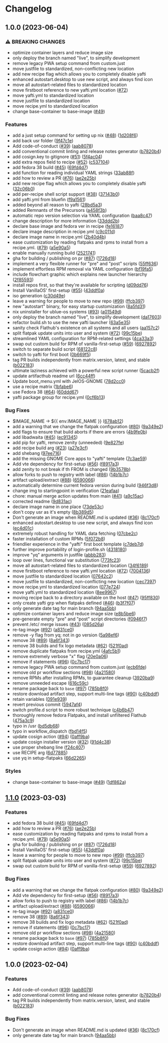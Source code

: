 # Changelog

## 1.0.0 (2023-06-04)


### ⚠ BREAKING CHANGES

* optimize container layers and reduce image size
* only deploy the branch named "live", to simplify development
* remove legacy PWA setup command from custom.just
* move justfile to standardized, non-conflicting new location
* add new recipe flag which allows you to completely disable yafti
* enhanced autostart.desktop to use new script, and always find icon
* move all autostart-related files to standardized location
* move firstboot reference to new yafti.yml location ([#72](https://github.com/odintdh/testjel/issues/72))
* move yafti.yml to standardized location
* move justfile to standardized location
* move recipe.yml to standardized location
* change base-container to base-image ([#49](https://github.com/odintdh/testjel/issues/49))

### Features

* add a just setup command for setting up nix ([#48](https://github.com/odintdh/testjel/issues/48)) ([1d208f6](https://github.com/odintdh/testjel/commit/1d208f6eaec5000daab9e4bce69e5547a916df89))
* add back usr folder ([9f47c1e](https://github.com/odintdh/testjel/commit/9f47c1eddfc00779de2fc4c07bb6816bda9adf76))
* Add code-of-conduct ([#39](https://github.com/odintdh/testjel/issues/39)) ([aab8078](https://github.com/odintdh/testjel/commit/aab8078cfdc7d2354e057a0ca4771d3a53d2df4c))
* add conventional commit linting and release notes generator ([b7820b4](https://github.com/odintdh/testjel/commit/b7820b4ba312ca939d0dc977ed9f6a08d135324b))
* add cosign.key to gitignore ([#51](https://github.com/odintdh/testjel/issues/51)) ([5f4ac04](https://github.com/odintdh/testjel/commit/5f4ac049a7f60bb55e40da809e29ac1dd9f65fc9))
* add extra repos field to recipe ([#52](https://github.com/odintdh/testjel/issues/52)) ([c537104](https://github.com/odintdh/testjel/commit/c537104ba2695a3c843ba7e67e7a118665f50c9a))
* add fedora 38 build ([#45](https://github.com/odintdh/testjel/issues/45)) ([69fd4d7](https://github.com/odintdh/testjel/commit/69fd4d7a57c5ce39331e47e8dedeb2a2f643190f))
* add function for reading individual YAML strings ([33ab88f](https://github.com/odintdh/testjel/commit/33ab88f7940b6e360d3e8d7f4a1b0b393547dd92))
* add how to review a PR ([#76](https://github.com/odintdh/testjel/issues/76)) ([ae2e25b](https://github.com/odintdh/testjel/commit/ae2e25b92f5ebebed2fcaad53ecfab651a639d12))
* add new recipe flag which allows you to completely disable yafti ([32c06b0](https://github.com/odintdh/testjel/commit/32c06b0867b0e4f66c3d1dfa303530682c16a52f))
* add per-recipe shell script support ([#38](https://github.com/odintdh/testjel/issues/38)) ([37143b0](https://github.com/odintdh/testjel/commit/37143b0e23582f8754808b77aee4b594bb877ba1))
* add yafti.yml from bluefin ([f9a1561](https://github.com/odintdh/testjel/commit/f9a1561f2c8a718890f4d932db8ce625342610e2))
* added beyond all reason to yafti ([28bd5a3](https://github.com/odintdh/testjel/commit/28bd5a344aa731cb230202d27541950d8b390147))
* added Remnants of the Precursors ([a458f3b](https://github.com/odintdh/testjel/commit/a458f3b8900a062037bd6cb9687a9ca5d0c3a3c9))
* automatic repo version selection via YAML configuration ([baa8c47](https://github.com/odintdh/testjel/commit/baa8c47ffa97ae25077d205432bec0c549b27319))
* change description for more information ([33ddd2b](https://github.com/odintdh/testjel/commit/33ddd2bbac6eebbf4716af0465808f2e2fe56ebc))
* declare base image and fedora ver in recipe ([fe16187](https://github.com/odintdh/testjel/commit/fe16187a92400865b4f96e82ce4d6781478bdfe6))
* declare image description in recipe.yml ([c9c011d](https://github.com/odintdh/testjel/commit/c9c011d842a9ef9ec5d3976a0fd167b22ca0f0ed))
* declare image name in recipe.yml ([2b40d4b](https://github.com/odintdh/testjel/commit/2b40d4b4367c669f1e557194db7bc14ac40f8b53))
* ease customization by reading flatpaks and rpms to install from a recipe.yml. ([#79](https://github.com/odintdh/testjel/issues/79)) ([a5e90a5](https://github.com/odintdh/testjel/commit/a5e90a588f58a938405bf513d1032955be34028e))
* enable manually running build ([2521741](https://github.com/odintdh/testjel/commit/2521741049e25b13c3865225be26c3d63aa84a21))
* gha for building / publishing on pr ([#87](https://github.com/odintdh/testjel/issues/87)) ([1726d18](https://github.com/odintdh/testjel/commit/1726d182ee95ce5eb13f47212799a68b63c5aefc))
* implement a very flexible runner for "pre" and "post" scripts ([55ff636](https://github.com/odintdh/testjel/commit/55ff6363be7a783a5949ede05575d2936a4c6e29))
* implement effortless RPM removal via YAML configuration ([bf19fa5](https://github.com/odintdh/testjel/commit/bf19fa5eca5b6440f4cfe83aa33c2c2e5797d33e))
* include flowchart graphic which explains new launcher hierarchy ([2f85593](https://github.com/odintdh/testjel/commit/2f85593176abfe9eafdd59780d7909e386af4c15))
* install repos first, so that they're available for scripting ([d09dd76](https://github.com/odintdh/testjel/commit/d09dd7624355076616735f82e066f364c0d02470))
* Install VanillaOS' first-setup ([#55](https://github.com/odintdh/testjel/issues/55)) ([43ddf0a](https://github.com/odintdh/testjel/commit/43ddf0a123911f9dedc3a76dcfc314a7cb37e871))
* iso generation ([c30d49e](https://github.com/odintdh/testjel/commit/c30d49e62b6ebcca27d1c76c2132e7b63a716665))
* leave a warning for people to move to new repo ([#99](https://github.com/odintdh/testjel/issues/99)) ([ffcb397](https://github.com/odintdh/testjel/commit/ffcb3973bd540d679ab033ed94de6336b903e7dd))
* new "autostart" binary, for easy startup customization ([8a5fd31](https://github.com/odintdh/testjel/commit/8a5fd31f8877ff425dd360ab2cd8a63e67ddd95a))
* nix uninstaller for ublue-os systems ([#93](https://github.com/odintdh/testjel/issues/93)) ([a01549d](https://github.com/odintdh/testjel/commit/a01549d081f199c25d923751db4e88718c371612))
* only deploy the branch named "live", to simplify development ([da17603](https://github.com/odintdh/testjel/commit/da17603567bd7206a844d932c1cac34329d05817))
* refactor build.sh to use the new yafti launcher ([63a5e35](https://github.com/odintdh/testjel/commit/63a5e3583b1f3fdd4224e5f7cf9844c7a2b3f0da))
* sanity check Flathub's existence on all systems and all users ([aa157c2](https://github.com/odintdh/testjel/commit/aa157c2514f8725e7535501fc4a02f95544a5850))
* split flatpak update units into user and system ([#72](https://github.com/odintdh/testjel/issues/72)) ([99c15be](https://github.com/odintdh/testjel/commit/99c15be6f012cb590891c5ef16b2613dc538d144))
* streamlined YAML configuration for RPM-related settings ([4ca33a3](https://github.com/odintdh/testjel/commit/4ca33a3fe37afeb14a5e764813f623be7c2af042))
* swap out custom build for RPM of vanilla-first-setup ([#59](https://github.com/odintdh/testjel/issues/59)) ([6927892](https://github.com/odintdh/testjel/commit/6927892581dadf8f31419a0d9b070bb7268513ba))
* switch to separate build script ([68122c8](https://github.com/odintdh/testjel/commit/68122c87cacbadc47bd85403c2d1c5b5b49eab3f))
* switch to yafti for first boot ([0b669f5](https://github.com/odintdh/testjel/commit/0b669f5bb502c5e334474c54c95fbb7fed184b36))
* tag PR builds independently from matrix.version, latest, and stable ([b022183](https://github.com/odintdh/testjel/commit/b02218386235e6d40a11a48b5b1171e9acf8d1eb))
* ultimate laziness achieved with a powerful new script runner ([5cacb2f](https://github.com/odintdh/testjel/commit/5cacb2fcd86aa499aba4188ef6357e7e008373bc))
* update artifacthub readme url ([6cc44ff](https://github.com/odintdh/testjel/commit/6cc44ff4a9462727260733d9c973aae5a3f90c46))
* Update boot_menu.yml with JelOS-GNOME ([78d2cc0](https://github.com/odintdh/testjel/commit/78d2cc0f8c1fdb8f5984c62717bd5af1ce535fa2))
* use a recipe matrix ([1bfabe6](https://github.com/odintdh/testjel/commit/1bfabe674e92dd5bf7fc12956941857de4eacd0a))
* use Fedora 38 ([#64](https://github.com/odintdh/testjel/issues/64)) ([60ddd67](https://github.com/odintdh/testjel/commit/60ddd67713b1fd843377276dbefb1afd54e23cc0))
* yafti package group for recipe.yml ([0cf6b13](https://github.com/odintdh/testjel/commit/0cf6b13b6c44135848ae9a400b2fa3aa5aed657d))


### Bug Fixes

* $IMAGE_NAME -&gt; ${{ env.IMAGE_NAME }} ([678ab12](https://github.com/odintdh/testjel/commit/678ab12c5ac41751775ca6898d09e2d09ea2d8b3))
* add a warning that we change the flatpak configuration ([#80](https://github.com/odintdh/testjel/issues/80)) ([9a349e2](https://github.com/odintdh/testjel/commit/9a349e2625791b90c11f640938060344ec3e4bd5))
* add flags to ensure that build aborts if there are errors ([4b9fe0b](https://github.com/odintdh/testjel/commit/4b9fe0b05bd138cebd825e67cb6c5a062181d6d8))
* add libadwaita ([#45](https://github.com/odintdh/testjel/issues/45)) ([ec91345](https://github.com/odintdh/testjel/commit/ec91345bc71b373b3fa5aff4ad3df0eefec45fa4))
* add pip for yafti, remove zenity (unneeded) ([9e827fe](https://github.com/odintdh/testjel/commit/9e827fe6be1495221cecc83746d266a78c55ba96))
* add recipe build arg ([#23](https://github.com/odintdh/testjel/issues/23)) ([a27e3cf](https://github.com/odintdh/testjel/commit/a27e3cfa13fbf76e145a6fcd4bb469d42daf5995))
* add shebang ([97ee716](https://github.com/odintdh/testjel/commit/97ee7169f4a287520b516bc377b90046b717daaf))
* add the missing GNOME Core apps to "yafti" template ([7c3ae59](https://github.com/odintdh/testjel/commit/7c3ae599e521fdab197dd8710f3b38b057d3f007))
* Add vte dependency for first-setup ([#56](https://github.com/odintdh/testjel/issues/56)) ([f8917a3](https://github.com/odintdh/testjel/commit/f8917a3258196f85b8e3805f5ebcb1c9c0db06a7))
* add zenity to not break if th FROM is changed ([9b3578b](https://github.com/odintdh/testjel/commit/9b3578b2175d4ad2427736ff7a7e3bc962ea35f0))
* allow forks to push to registry with label ([#86](https://github.com/odintdh/testjel/issues/86)) ([14b1b7c](https://github.com/odintdh/testjel/commit/14b1b7cb044ec616817aa30075609469dcb9986b))
* artifact upload/extract ([#88](https://github.com/odintdh/testjel/issues/88)) ([6590066](https://github.com/odintdh/testjel/commit/6590066ebcf72d6c4a56730dd682088db17d7df0))
* automatically determine current fedora version during build ([946f3d8](https://github.com/odintdh/testjel/commit/946f3d82eec8bfb12a187c00b31aa5ac512fa0d7))
* change img to startingpoint in verification ([21eafaa](https://github.com/odintdh/testjel/commit/21eafaa3c09c888f8b90a0345855a5024a24dacb))
* chore: manual merge action updates from main  ([#41](https://github.com/odintdh/testjel/issues/41)) ([a9c15ac](https://github.com/odintdh/testjel/commit/a9c15ac30655689f15e83e2534335f2b49a4622b))
* corrected readme ([9d831ac](https://github.com/odintdh/testjel/commit/9d831ac736a658ae9949e17363abacfb37618f2b))
* declare image name in one place ([73de53c](https://github.com/odintdh/testjel/commit/73de53cd39fbc4a5c84e27d9df7215f91d689ab4))
* don't copy usr as it's empty ([8b389d5](https://github.com/odintdh/testjel/commit/8b389d5f049c6e9c74c9a742edf798d52beaab28))
* Don't generate an image when README.md is updated ([#36](https://github.com/odintdh/testjel/issues/36)) ([8c170cf](https://github.com/odintdh/testjel/commit/8c170cfe89dd306eec0940f4dc50ed245c94bc2b))
* enhanced autostart.desktop to use new script, and always find icon ([ec4d01c](https://github.com/odintdh/testjel/commit/ec4d01caa8dfeeb152e474a40d7485903be98edd))
* extremely robust handling for YAML data fetching ([07cbe2c](https://github.com/odintdh/testjel/commit/07cbe2cc08908ffef4a4543f2e50f0c3a80ed559))
* faster installation of custom RPMs ([5f072b8](https://github.com/odintdh/testjel/commit/5f072b8b671ccb68b8e15aff62abebda4ac1115a))
* friendlier experience in the "yafti" first boot template ([c7deb7d](https://github.com/odintdh/testjel/commit/c7deb7d6fe3aa4256d7a79123ffc250a24165263))
* further improve portability of login-profile.sh ([4318180](https://github.com/odintdh/testjel/commit/4318180a7c134fc06c83bac550c90c50678550d8))
* improve "yq" arguments in justfile ([abbb283](https://github.com/odintdh/testjel/commit/abbb283dbe69d1e126a8bf41141c517cdda0d488))
* loop over lines, functional var substitution ([773fc23](https://github.com/odintdh/testjel/commit/773fc23804d7f6d5c044d46c28564a62d709f171))
* move all autostart-related files to standardized location ([34f6189](https://github.com/odintdh/testjel/commit/34f6189d26043b0efb4242d186cfc211a0a16c14))
* move firstboot reference to new yafti.yml location ([#72](https://github.com/odintdh/testjel/issues/72)) ([7004136](https://github.com/odintdh/testjel/commit/700413653ee904c20a5ba2eb365dcfda33c77fec))
* move justfile to standardized location ([07642c2](https://github.com/odintdh/testjel/commit/07642c2f43167d13b51ef3b29fa0679908fa8d93))
* move justfile to standardized, non-conflicting new location ([cec7397](https://github.com/odintdh/testjel/commit/cec73978cf2ff49b0aad5278485e8854f5738519))
* move recipe.yml to standardized location ([077e724](https://github.com/odintdh/testjel/commit/077e7243f264840cb71b801335cc9b728ee73813))
* move yafti.yml to standardized location ([8ee9967](https://github.com/odintdh/testjel/commit/8ee996722f698d585651b252d60ef57d59fc1627))
* moving recipe back to a directory available on the host ([#47](https://github.com/odintdh/testjel/issues/47)) ([95ff830](https://github.com/odintdh/testjel/commit/95ff830b49649fd3d76f54e7cce1727ace6ac6c6))
* only create yafti grp when flatpaks defined ([#46](https://github.com/odintdh/testjel/issues/46)) ([b3f7f07](https://github.com/odintdh/testjel/commit/b3f7f07d6ceca0489d699c6d2dfa4d995588c5c1))
* only generate date tag for main branch ([94aa5bb](https://github.com/odintdh/testjel/commit/94aa5bb8df2aac0985d4c9422b19b0c03a3f25b0))
* optimize container layers and reduce image size ([e8b5be6](https://github.com/odintdh/testjel/commit/e8b5be6e83099043a4aa51460154940af3ee7ce2))
* pre-generate empty "pre" and "post" script directories ([f0946f7](https://github.com/odintdh/testjel/commit/f0946f74b9c93c46a57186d7df6d9310c1fb508b))
* prevent /etc/ merge issues ([#43](https://github.com/odintdh/testjel/issues/43)) ([085d26a](https://github.com/odintdh/testjel/commit/085d26aa1acd7252c1c54fbd18661fed1a69d4e1))
* re-tag image ([#92](https://github.com/odintdh/testjel/issues/92)) ([a831ce0](https://github.com/odintdh/testjel/commit/a831ce00df84d94e2bdb48013f650bcbb5b39568))
* remove -y flag from yq; not in  go version ([5a98ef6](https://github.com/odintdh/testjel/commit/5a98ef653293d5d3a9b4f0920d3625291a93601a))
* remove 38 ([#89](https://github.com/odintdh/testjel/issues/89)) ([8a6f343](https://github.com/odintdh/testjel/commit/8a6f3433ad45b0f9f3da974a691001c02f498fb1))
* remove 38 builds and fix logo metadata ([#62](https://github.com/odintdh/testjel/issues/62)) ([521f0ad](https://github.com/odintdh/testjel/commit/521f0adcda598a1bf494d969df375f0c0a03a10c))
* remove duplicate flatpaks from recipe.yml ([4afc5b1](https://github.com/odintdh/testjel/commit/4afc5b1b4482ec6eb5e1841cbb57d3d9e3d98f5c))
* remove extremely verbose "x" flag ([20e0a06](https://github.com/odintdh/testjel/commit/20e0a06588e9b0e4edb3522f4d9602d2e681f4af))
* remove if statements ([#96](https://github.com/odintdh/testjel/issues/96)) ([0c7bc17](https://github.com/odintdh/testjel/commit/0c7bc17666ae038a0504d24a0e683f724c734527))
* remove legacy PWA setup command from custom.just ([ecb6fde](https://github.com/odintdh/testjel/commit/ecb6fdebb17240de5a80c8cf9e54d99623f0dab6))
* remove old pr workflow sections ([#98](https://github.com/odintdh/testjel/issues/98)) ([4a21580](https://github.com/odintdh/testjel/commit/4a21580f4e4d40692449bae61a75a555e8569be1))
* remove RPMs after installing RPMs, to guarantee cleanup ([3920ba9](https://github.com/odintdh/testjel/commit/3920ba9ab53fd75e5b54fdecdd330e0a80fcc0bb))
* remove unneeded escape ([616c59c](https://github.com/odintdh/testjel/commit/616c59c90bebd1d4dda24d5c28fa35adb067b13a))
* rename package back to `base` ([#97](https://github.com/odintdh/testjel/issues/97)) ([785b8f0](https://github.com/odintdh/testjel/commit/785b8f0d8adb8513bbe94b8918bfc0033ee0ca45))
* restore download artifact step, support multi-line tags ([#90](https://github.com/odintdh/testjel/issues/90)) ([c40bddf](https://github.com/odintdh/testjel/commit/c40bddfdf39a61545700ecb8123a02abd24a4f8f))
* retain variables ([091e939](https://github.com/odintdh/testjel/commit/091e9396f2929bee6a3cf1606439377f75f13a92))
* revert previous commit ([5947af4](https://github.com/odintdh/testjel/commit/5947af45da9ea324ab8c52e09142c916791d88e2))
* switch profile.d script to more robust technique ([c4b6b47](https://github.com/odintdh/testjel/commit/c4b6b4760606c9f70c30a88c9b20474e5698cc95))
* thoroughly remove fedora Flatpaks, and install unfiltered Flathub ([475a3c9](https://github.com/odintdh/testjel/commit/475a3c91cdfced27b73ad80a6d5e1ec19617d932))
* typo in /usr ([bd5db68](https://github.com/odintdh/testjel/commit/bd5db68387150ee04afc348bfdfd42afdc4db167))
* typo in workflow_dispatch ([fbd14f5](https://github.com/odintdh/testjel/commit/fbd14f502f6c2ceaeb02f6b7ddab246b7a507171))
* update cosign action ([#94](https://github.com/odintdh/testjel/issues/94)) ([0aff9ba](https://github.com/odintdh/testjel/commit/0aff9bac374c3494f57a360fd4426afe705bfee9))
* update cosign installer version ([#32](https://github.com/odintdh/testjel/issues/32)) ([91d4c38](https://github.com/odintdh/testjel/commit/91d4c3877ca61595f4e1f6a5cfa5dbf4dcc0e596))
* use proper shebang line ([f24c407](https://github.com/odintdh/testjel/commit/f24c4072fdb09f117f8e2b58baf017883725b7a0))
* use RECIPE arg ([6d77885](https://github.com/odintdh/testjel/commit/6d778859c82924e920198c69c2e27bbabdf3ea3e))
* use yq in setup-flatpaks ([66d2265](https://github.com/odintdh/testjel/commit/66d22650f02cb4c551675614168b44eb89cb8345))


### Styles

* change base-container to base-image ([#49](https://github.com/odintdh/testjel/issues/49)) ([1df862a](https://github.com/odintdh/testjel/commit/1df862aae8472f765828043d0ae1bea2953b61a0))

## [1.1.0](https://github.com/ublue-os/base/compare/v1.0.0...v1.1.0) (2023-03-03)


### Features

* add fedora 38 build ([#45](https://github.com/ublue-os/base/issues/45)) ([69fd4d7](https://github.com/ublue-os/base/commit/69fd4d7a57c5ce39331e47e8dedeb2a2f643190f))
* add how to review a PR ([#76](https://github.com/ublue-os/base/issues/76)) ([ae2e25b](https://github.com/ublue-os/base/commit/ae2e25b92f5ebebed2fcaad53ecfab651a639d12))
* ease customization by reading flatpaks and rpms to install from a recipe.yml. ([#79](https://github.com/ublue-os/base/issues/79)) ([a5e90a5](https://github.com/ublue-os/base/commit/a5e90a588f58a938405bf513d1032955be34028e))
* gha for building / publishing on pr ([#87](https://github.com/ublue-os/base/issues/87)) ([1726d18](https://github.com/ublue-os/base/commit/1726d182ee95ce5eb13f47212799a68b63c5aefc))
* Install VanillaOS' first-setup ([#55](https://github.com/ublue-os/base/issues/55)) ([43ddf0a](https://github.com/ublue-os/base/commit/43ddf0a123911f9dedc3a76dcfc314a7cb37e871))
* leave a warning for people to move to new repo ([#99](https://github.com/ublue-os/base/issues/99)) ([ffcb397](https://github.com/ublue-os/base/commit/ffcb3973bd540d679ab033ed94de6336b903e7dd))
* split flatpak update units into user and system ([#72](https://github.com/ublue-os/base/issues/72)) ([99c15be](https://github.com/ublue-os/base/commit/99c15be6f012cb590891c5ef16b2613dc538d144))
* swap out custom build for RPM of vanilla-first-setup ([#59](https://github.com/ublue-os/base/issues/59)) ([6927892](https://github.com/ublue-os/base/commit/6927892581dadf8f31419a0d9b070bb7268513ba))


### Bug Fixes

* add a warning that we change the flatpak configuration ([#80](https://github.com/ublue-os/base/issues/80)) ([9a349e2](https://github.com/ublue-os/base/commit/9a349e2625791b90c11f640938060344ec3e4bd5))
* Add vte dependency for first-setup ([#56](https://github.com/ublue-os/base/issues/56)) ([f8917a3](https://github.com/ublue-os/base/commit/f8917a3258196f85b8e3805f5ebcb1c9c0db06a7))
* allow forks to push to registry with label ([#86](https://github.com/ublue-os/base/issues/86)) ([14b1b7c](https://github.com/ublue-os/base/commit/14b1b7cb044ec616817aa30075609469dcb9986b))
* artifact upload/extract ([#88](https://github.com/ublue-os/base/issues/88)) ([6590066](https://github.com/ublue-os/base/commit/6590066ebcf72d6c4a56730dd682088db17d7df0))
* re-tag image ([#92](https://github.com/ublue-os/base/issues/92)) ([a831ce0](https://github.com/ublue-os/base/commit/a831ce00df84d94e2bdb48013f650bcbb5b39568))
* remove 38 ([#89](https://github.com/ublue-os/base/issues/89)) ([8a6f343](https://github.com/ublue-os/base/commit/8a6f3433ad45b0f9f3da974a691001c02f498fb1))
* remove 38 builds and fix logo metadata ([#62](https://github.com/ublue-os/base/issues/62)) ([521f0ad](https://github.com/ublue-os/base/commit/521f0adcda598a1bf494d969df375f0c0a03a10c))
* remove if statements ([#96](https://github.com/ublue-os/base/issues/96)) ([0c7bc17](https://github.com/ublue-os/base/commit/0c7bc17666ae038a0504d24a0e683f724c734527))
* remove old pr workflow sections ([#98](https://github.com/ublue-os/base/issues/98)) ([4a21580](https://github.com/ublue-os/base/commit/4a21580f4e4d40692449bae61a75a555e8569be1))
* rename package back to `base` ([#97](https://github.com/ublue-os/base/issues/97)) ([785b8f0](https://github.com/ublue-os/base/commit/785b8f0d8adb8513bbe94b8918bfc0033ee0ca45))
* restore download artifact step, support multi-line tags ([#90](https://github.com/ublue-os/base/issues/90)) ([c40bddf](https://github.com/ublue-os/base/commit/c40bddfdf39a61545700ecb8123a02abd24a4f8f))
* update cosign action ([#94](https://github.com/ublue-os/base/issues/94)) ([0aff9ba](https://github.com/ublue-os/base/commit/0aff9bac374c3494f57a360fd4426afe705bfee9))

## 1.0.0 (2023-02-04)


### Features

* Add code-of-conduct ([#39](https://github.com/ublue-os/base/issues/39)) ([aab8078](https://github.com/ublue-os/base/commit/aab8078cfdc7d2354e057a0ca4771d3a53d2df4c))
* add conventional commit linting and release notes generator ([b7820b4](https://github.com/ublue-os/base/commit/b7820b4ba312ca939d0dc977ed9f6a08d135324b))
* tag PR builds independently from matrix.version, latest, and stable ([b022183](https://github.com/ublue-os/base/commit/b02218386235e6d40a11a48b5b1171e9acf8d1eb))


### Bug Fixes

* Don't generate an image when README.md is updated ([#36](https://github.com/ublue-os/base/issues/36)) ([8c170cf](https://github.com/ublue-os/base/commit/8c170cfe89dd306eec0940f4dc50ed245c94bc2b))
* only generate date tag for main branch ([94aa5bb](https://github.com/ublue-os/base/commit/94aa5bb8df2aac0985d4c9422b19b0c03a3f25b0))
